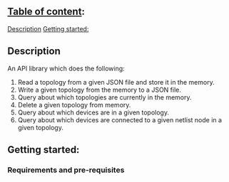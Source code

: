 ## [**Table of content**](#table-of-content):
[Description](#description)
[Getting started:](#getting-started)

## Description

 An API library which does the following:
  1. Read a topology from a given JSON file and store it in the memory.
  2. Write a given topology from the memory to a JSON file.
  3. Query about which topologies are currently in the memory.
  4. Delete a given topology from memory.
  5. Query about which devices are in a given topology.
  6. Query about which devices are connected to a given netlist node in
  a given topology.

## Getting started:

### Requirements and pre-requisites


